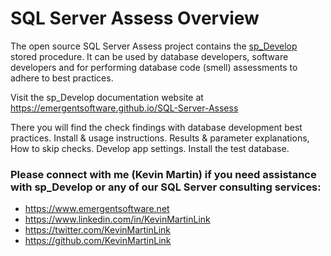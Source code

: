 # SQL Server Assess Overview

The open source SQL Server Assess project contains the [sp_Develop](https://raw.githubusercontent.com/EmergentSoftware/SQL-Server-Assess/master/sp_Develop.sql) stored procedure. It can be used by database developers, software developers and for performing database code (smell) assessments to adhere to best practices.

Visit the sp_Develop documentation website at https://emergentsoftware.github.io/SQL-Server-Assess

There you will find the check findings with database development best practices. Install & usage instructions. Results & parameter explanations, How to skip checks. Develop app settings. Install the test database.

### Please connect with me (Kevin Martin) if you need assistance with sp_Develop or any of our SQL Server consulting services:

- https://www.emergentsoftware.net
- https://www.linkedin.com/in/KevinMartinLink
- https://twitter.com/KevinMartinLink
- https://github.com/KevinMartinLink
